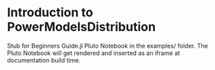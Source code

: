 # Introduction to PowerModelsDistribution

Stub for Beginners Guide.jl Pluto Notebook in the examples/ folder. The Pluto Notebook will get rendered and inserted as an iframe at documentation build time.
